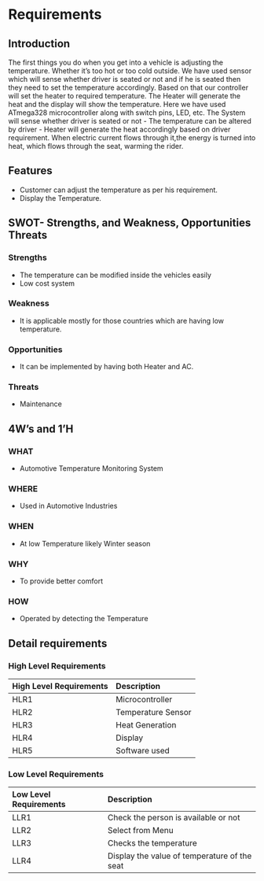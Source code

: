 ﻿# **Requirements**
## **Introduction**
The first things you do when you get into a vehicle is adjusting the temperature. Whether it’s too hot or too cold outside. We have used sensor which will sense whether driver is seated or not and if he is seated then they need to set the temperature accordingly. Based on that our controller will set the heater to required temperature. The Heater will generate the heat and the display will show the temperature. Here we have used ATmega328 microcontroller along with switch pins, LED, etc. The System will sense whether driver is seated or not - The temperature can be altered by driver - Heater will generate the heat accordingly based on driver requirement. When electric current flows through it,the energy is turned into heat, which flows through the seat, warming the rider.

## **Features**
- Customer can adjust the temperature as per his requirement.
- Display the Temperature.

## **SWOT- Strengths, and Weakness, Opportunities Threats**
### **Strengths**
- The temperature can be modified inside the vehicles easily
- Low cost system
### **Weakness**
- It is applicable mostly for those countries which are having low temperature. 
### **Opportunities**
- It can be implemented by having both Heater and AC. 
### **Threats**
- Maintenance
## **4W’s and 1’H**
### **WHAT**
- Automotive Temperature Monitoring System
### **WHERE**
- Used in Automotive Industries
### **WHEN**
- At low Temperature likely Winter season
### **WHY**
- To provide better comfort
### **HOW**
- Operated by detecting the Temperature

## **Detail requirements**
### **High Level Requirements**

|High Level Requirements|Description|
| :- | :- |
|HLR1|Microcontroller|
|HLR2|Temperature Sensor|
|HLR3|Heat Generation|
|HLR4|Display|
|HLR5|Software used|
### **Low Level Requirements**

|Low Level Requirements|Description|
| :- | :- |
|LLR1|Check the person is available or not|
|LLR2|Select from Menu|
|LLR3|Checks the temperature|
|LLR4|Display the value of temperature of the seat|

